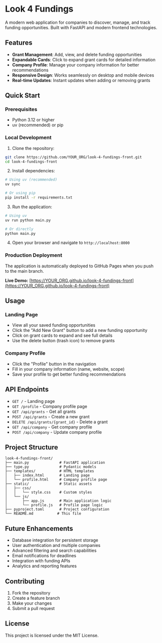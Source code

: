 # Look 4 Fundings

A modern web application for companies to discover, manage, and track funding opportunities. Built with FastAPI and modern frontend technologies.

## Features

- **Grant Management**: Add, view, and delete funding opportunities
- **Expandable Cards**: Click to expand grant cards for detailed information
- **Company Profile**: Manage your company information for better recommendations
- **Responsive Design**: Works seamlessly on desktop and mobile devices
- **Real-time Updates**: Instant updates when adding or removing grants

## Quick Start

### Prerequisites

- Python 3.12 or higher
- uv (recommended) or pip

### Local Development

1. Clone the repository:
```bash
git clone https://github.com/YOUR_ORG/look-4-fundings-front.git
cd look-4-fundings-front
```

2. Install dependencies:
```bash
# Using uv (recommended)
uv sync

# Or using pip
pip install -r requirements.txt
```

3. Run the application:
```bash
# Using uv
uv run python main.py

# Or directly
python main.py
```

4. Open your browser and navigate to `http://localhost:8000`

### Production Deployment

The application is automatically deployed to GitHub Pages when you push to the main branch.

**Live Demo:** [https://YOUR_ORG.github.io/look-4-fundings-front](https://YOUR_ORG.github.io/look-4-fundings-front)

## Usage

### Landing Page
- View all your saved funding opportunities
- Click the "Add New Grant" button to add a new funding opportunity
- Click on grant cards to expand and see full details
- Use the delete button (trash icon) to remove grants

### Company Profile
- Click the "Profile" button in the navigation
- Fill in your company information (name, website, scope)
- Save your profile to get better funding recommendations

## API Endpoints

- `GET /` - Landing page
- `GET /profile` - Company profile page
- `GET /api/grants` - Get all grants
- `POST /api/grants` - Create a new grant
- `DELETE /api/grants/{grant_id}` - Delete a grant
- `GET /api/company` - Get company profile
- `POST /api/company` - Update company profile

## Project Structure

```
look-4-fundings-front/
├── main.py              # FastAPI application
├── type.py              # Pydantic models
├── templates/           # HTML templates
│   ├── index.html       # Landing page
│   └── profile.html     # Company profile page
├── static/              # Static assets
│   ├── css/
│   │   └── style.css    # Custom styles
│   └── js/
│       ├── app.js       # Main application logic
│       └── profile.js   # Profile page logic
├── pyproject.toml       # Project configuration
└── README.md           # This file
```

## Future Enhancements

- Database integration for persistent storage
- User authentication and multiple companies
- Advanced filtering and search capabilities
- Email notifications for deadlines
- Integration with funding APIs
- Analytics and reporting features

## Contributing

1. Fork the repository
2. Create a feature branch
3. Make your changes
4. Submit a pull request

## License

This project is licensed under the MIT License.
